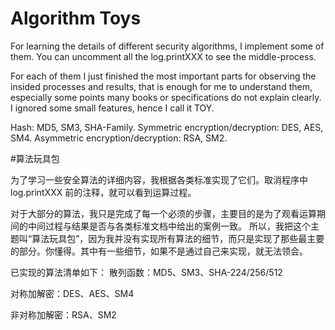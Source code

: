 # Algorithm Toys
For learning the details of different security algorithms, I implement some of them. 
You can uncomment all the log.printXXX to see the middle-process.

For each of them I just finished the most important parts for observing the insided processes and results, 
that is enough for me to understand them, especially some points many books or specifications do not explain clearly.
I ignored some small features, hence I call it TOY. 

Hash: MD5, SM3, SHA-Family.
Symmetric encryption/decryption: DES, AES, SM4.
Asymmetric encryption/decryption: RSA, SM2.


#算法玩具包

为了学习一些安全算法的详细内容，我根据各类标准实现了它们。取消程序中 log.printXXX 前的注释，就可以看到运算过程。

对于大部分的算法，我只是完成了每一个必须的步骤，主要目的是为了观看运算期间的中间过程与结果是否与各类标准文档中给出的案例一致。
所以，我把这个主题叫“算法玩具包”，因为我并没有实现所有算法的细节，而只是实现了那些最主要的部分。你懂得。其中有一些细节，如果不是通过自己来实现，就无法领会。

已实现的算法清单如下：
散列函数：MD5、SM3、SHA-224/256/512

对称加解密：DES、AES、SM4

非对称加解密：RSA、SM2
